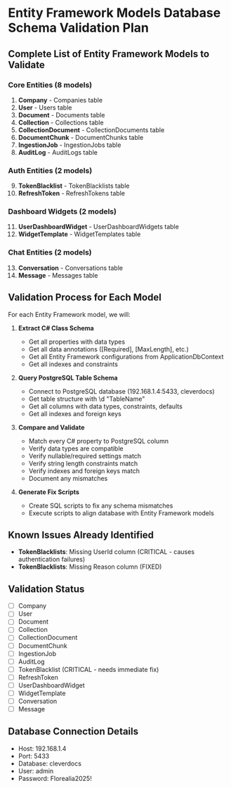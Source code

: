 # Entity Framework Models Database Schema Validation Plan

## Complete List of Entity Framework Models to Validate

### Core Entities (8 models)
1. **Company** - Companies table
2. **User** - Users table  
3. **Document** - Documents table
4. **Collection** - Collections table
5. **CollectionDocument** - CollectionDocuments table
6. **DocumentChunk** - DocumentChunks table
7. **IngestionJob** - IngestionJobs table
8. **AuditLog** - AuditLogs table

### Auth Entities (2 models)
9. **TokenBlacklist** - TokenBlacklists table
10. **RefreshToken** - RefreshTokens table

### Dashboard Widgets (2 models)
11. **UserDashboardWidget** - UserDashboardWidgets table
12. **WidgetTemplate** - WidgetTemplates table

### Chat Entities (2 models)
13. **Conversation** - Conversations table
14. **Message** - Messages table

## Validation Process for Each Model

For each Entity Framework model, we will:

1. **Extract C# Class Schema**
   - Get all properties with data types
   - Get all data annotations ([Required], [MaxLength], etc.)
   - Get all Entity Framework configurations from ApplicationDbContext
   - Get all indexes and constraints

2. **Query PostgreSQL Table Schema**
   - Connect to PostgreSQL database (192.168.1.4:5433, cleverdocs)
   - Get table structure with \d "TableName"
   - Get all columns with data types, constraints, defaults
   - Get all indexes and foreign keys

3. **Compare and Validate**
   - Match every C# property to PostgreSQL column
   - Verify data types are compatible
   - Verify nullable/required settings match
   - Verify string length constraints match
   - Verify indexes and foreign keys match
   - Document any mismatches

4. **Generate Fix Scripts**
   - Create SQL scripts to fix any schema mismatches
   - Execute scripts to align database with Entity Framework models

## Known Issues Already Identified
- **TokenBlacklists**: Missing UserId column (CRITICAL - causes authentication failures)
- **TokenBlacklists**: Missing Reason column (FIXED)

## Validation Status
- [ ] Company
- [ ] User  
- [ ] Document
- [ ] Collection
- [ ] CollectionDocument
- [ ] DocumentChunk
- [ ] IngestionJob
- [ ] AuditLog
- [ ] TokenBlacklist (CRITICAL - needs immediate fix)
- [ ] RefreshToken
- [ ] UserDashboardWidget
- [ ] WidgetTemplate
- [ ] Conversation
- [ ] Message

## Database Connection Details
- Host: 192.168.1.4
- Port: 5433
- Database: cleverdocs
- User: admin
- Password: Florealia2025!
